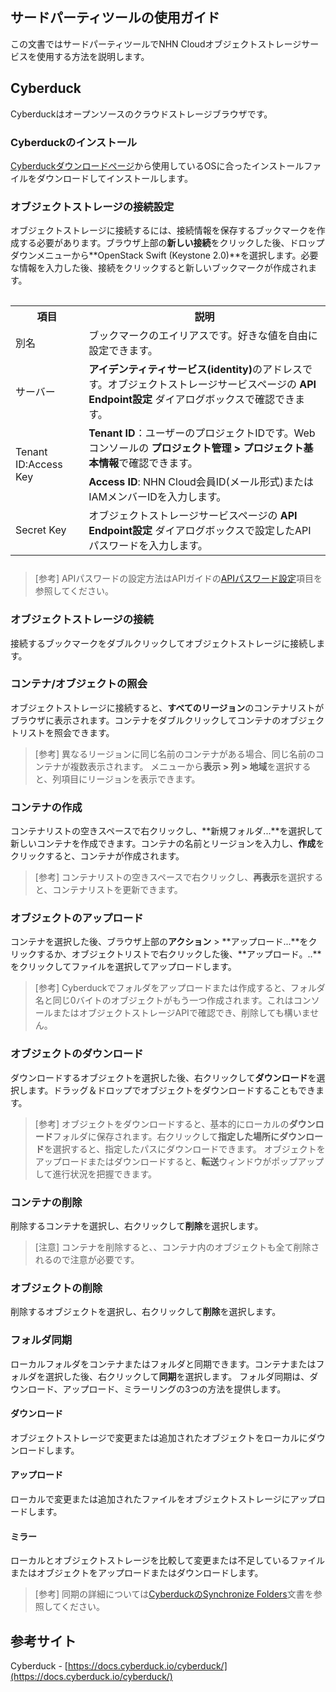 ## サードパーティツールの使用ガイド

この文書ではサードパーティツールでNHN Cloudオブジェクトストレージサービスを使用する方法を説明します。

## Cyberduck

Cyberduckはオープンソースのクラウドストレージブラウザです。

### Cyberduckのインストール

[Cyberduckダウンロードページ](https://cyberduck.io/download/)から使用しているOSに合ったインストールファイルをダウンロードしてインストールします。

### オブジェクトストレージの接続設定

オブジェクトストレージに接続するには、接続情報を保存するブックマークを作成する必要があります。ブラウザ上部の**新しい接続**をクリックした後、ドロップダウンメニューから**OpenStack Swift (Keystone 2.0)**を選択します。必要な情報を入力した後、接続をクリックすると新しいブックマークが作成されます。

<table class="it" style="padding-top: 15px; padding-bottom: 10px;">
  <tr>
    <th>項目</th>
    <th>説明</th>
  </tr>
  <tr>
    <td>別名</td>
    <td>ブックマークのエイリアスです。好きな値を自由に設定できます。</td>
  </tr>
  <tr>
    <td>サーバー</td>
    <td><b>アイデンティティサービス(identity)</b>のアドレスです。オブジェクトストレージサービスページの <b>API Endpoint設定</b> ダイアログボックスで確認できます。</td>
  </tr>
  <tr>
    <td rowspan="2">Tenant ID:Access Key</td>
    <td><b>Tenant ID</b>：ユーザーのプロジェクトIDです。Webコンソールの <b>プロジェクト管理 > プロジェクト基本情報</b>で確認できます。</td>
  </tr>
  <tr>
    <td><b>Access ID</b>: NHN Cloud会員ID(メール形式)またはIAMメンバーIDを入力します。</td>
  </tr>
  <tr>
    <td>Secret Key</td>
    <td>オブジェクトストレージサービスページの <b>API Endpoint設定</b> ダイアログボックスで設定したAPIパスワードを入力します。</td>
  </tr>
</table>

> [参考]
> APIパスワードの設定方法はAPIガイドの[APIパスワード設定](api-guide/#api)項目を参照してください。

### オブジェクトストレージの接続

接続するブックマークをダブルクリックしてオブジェクトストレージに接続します。

### コンテナ/オブジェクトの照会

オブジェクトストレージに接続すると、**すべてのリージョン**のコンテナリストがブラウザに表示されます。コンテナをダブルクリックしてコンテナのオブジェクトリストを照会できます。

> [参考]
> 異なるリージョンに同じ名前のコンテナがある場合、同じ名前のコンテナが複数表示されます。
> メニューから**表示 > 列 > 地域**を選択すると、列項目にリージョンを表示できます。

### コンテナの作成

コンテナリストの空きスペースで右クリックし、**新規フォルダ...**を選択して新しいコンテナを作成できます。コンテナの名前とリージョンを入力し、**作成**をクリックすると、コンテナが作成されます。

> [参考]
> コンテナリストの空きスペースで右クリックし、**再表示**を選択すると、コンテナリストを更新できます。

### オブジェクトのアップロード

コンテナを選択した後、ブラウザ上部の**アクション** > **アップロード...**をクリックするか、オブジェクトリストで右クリックした後、**アップロード。..**をクリックしてファイルを選択してアップロードします。

> [参考]
> Cyberduckでフォルダをアップロードまたは作成すると、フォルダ名と同じ0バイトのオブジェクトがもう一つ作成されます。これはコンソールまたはオブジェクトストレージAPIで確認でき、削除しても構いません。

### オブジェクトのダウンロード

ダウンロードするオブジェクトを選択した後、右クリックして**ダウンロード**を選択します。ドラッグ＆ドロップでオブジェクトをダウンロードすることもできます。

> [参考]
> オブジェクトをダウンロードすると、基本的にローカルの**ダウンロード**フォルダに保存されます。右クリックして**指定した場所にダウンロード**を選択すると、指定したパスにダウンロードできます。
> オブジェクトをアップロードまたはダウンロードすると、**転送**ウィンドウがポップアップして進行状況を把握できます。

### コンテナの削除

削除するコンテナを選択し、右クリックして**削除**を選択します。

> [注意]
> コンテナを削除すると、、コンテナ内のオブジェクトも全て削除されるので注意が必要です。

### オブジェクトの削除

削除するオブジェクトを選択し、右クリックして**削除**を選択します。

### フォルダ同期

ローカルフォルダをコンテナまたはフォルダと同期できます。コンテナまたはフォルダを選択した後、右クリックして**同期**を選択します。
フォルダ同期は、ダウンロード、アップロード、ミラーリングの3つの方法を提供します。

#### ダウンロード

オブジェクトストレージで変更または追加されたオブジェクトをローカルにダウンロードします。

#### アップロード

ローカルで変更または追加されたファイルをオブジェクトストレージにアップロードします。

#### ミラー

ローカルとオブジェクトストレージを比較して変更または不足しているファイルまたはオブジェクトをアップロードまたはダウンロードします。

> [参考]
> 同期の詳細については[CyberduckのSynchronize Folders](https://docs.cyberduck.io/cyberduck/sync/#synchronize-folders)文書を参照してください。

## 参考サイト
Cyberduck - [https://docs.cyberduck.io/cyberduck/](https://docs.cyberduck.io/cyberduck/)
